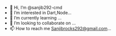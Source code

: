 - 👋 Hi, I’m @sanjib292-cmd
- 👀 I’m interested in Dart,Node...
- 🌱 I’m currently learning ...
- 💞️ I’m looking to collaborate on ...
- 📫 How to reach me Sanjibrocks292@gmail.com...

<!---
sanjib292-cmd/sanjib292-cmd is a ✨ special ✨ repository because its `README.md` (this file) appears on your GitHub profile.
You can click the Preview link to take a look at your changes.
--->
